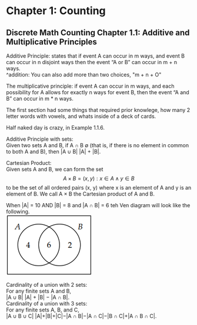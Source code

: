 # Chapter 1: Counting
## Discrete Math Counting Chapter 1.1: Additive and Multiplicative Principles

Additive Principle: states that if event A can occur in m ways, and event B can occur in n disjoint ways then the event “A or B” can occur in m + n ways. \
^addition: You can also add more than two choices, "m + n + O" 

The multiplicative principle: if event A can occur in m ways, and each possibility for A allows for exactly n ways for event B, then the event “A and B” can occur in m * n ways. 

The first section had some things that required prior knowlege, how many 2 letter words with vowels, and whats inside of a deck of cards. 

Half naked day is crazy, in Example 1.1.6. 

Additive Principle with sets:\
Given two sets A and B, if A ∩ B  ∅ (that is, if there is no element in common to both A and B), then |A ∪ B|  |A| + |B|. 

Cartesian Product:\
Given sets A and B, we can form the set \
$$ A × B = {(x, y) : x ∈ A ∧ y ∈ B} $$
to be the set of all ordered pairs (x, y) where x is an element of A and y is an element of B. We call A × B the Cartesian product of A and B. 

When |A| = 10 AND |B| = 8 and |A ∩ B| = 6 teh Ven diagram will look like the following. \
![Ven Diagram](image.png) 

Cardinality of a union with 2 sets: \
For any finite sets A and B, \
|A ∪ B|  |A| + |B| − |A ∩ B|. \
Cardinality of a union with 3 sets: \
For any finite sets A, B, and C, \
|A ∪ B ∪ C|  |A|+|B|+|C|−|A ∩ B|−|A ∩ C|−|B ∩ C|+|A ∩ B ∩ C|. 